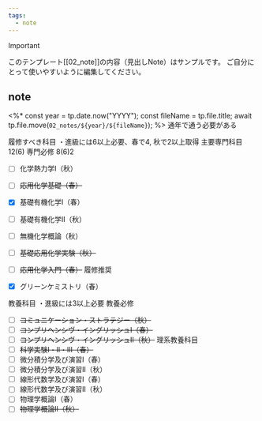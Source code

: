 ```yaml
---
tags:
  - note
---
```

> [!IMPORTANT]
> このテンプレート[[02_note]]の内容（見出しNote）はサンプルです。
> ご自分にとって使いやすいように編集してください。

## note
<%*
const year = tp.date.now("YYYY");
const fileName = tp.file.title;
await tp.file.move(`02_notes/${year}/${fileName}`);
%>
通年で通う必要がある

履修すべき科目
・進級には6以上必要、春で4, 秋で2以上取得
主要専門科目 12(6)
専門必修 8(6)2
- [ ] 化学熱力学Ⅰ（秋）
- [ ] ~~応用化学基礎（春）~~
- [x] 基礎有機化学Ⅰ（春）
- [ ] 基礎有機化学Ⅱ（秋）
- [ ] 無機化学概論（秋）
- [ ] ~~基礎応用化学実験（秋）~~
- [ ] ~~応用化学入門（春）~~
履修推奨
- [x] グリーンケミストリ（春）



教養科目
・進級には3以上必要
教養必修
- [ ] ~~コミュニケーション・ストラテジー（秋）~~
- [ ] ~~コンプリヘンシヴ・イングリッシュⅠ（春）~~
- [ ] ~~コンプリヘンシヴ・イングリッシュⅡ（秋）~~
理系教養科目
- [ ] ~~科学実験Ⅰ・Ⅱ・Ⅲ（春）~~
- [ ] 微分積分学及び演習Ⅰ（春）
- [ ] 微分積分学及び演習Ⅱ（秋）
- [ ] 線形代数学及び演習Ⅰ（春）
- [ ] 線形代数学及び演習Ⅱ（秋）
- [ ] 物理学概論Ⅰ（春）
- [ ] ~~物理学概論Ⅱ（秋）~~